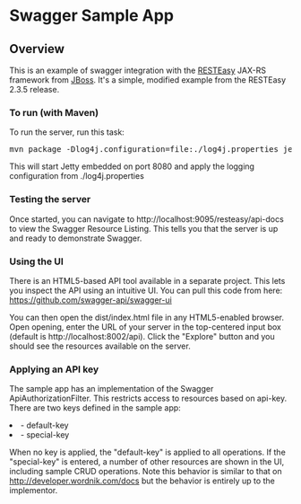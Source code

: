 # Swagger Sample App

## Overview
This is an example of swagger integration with the [RESTEasy](http://www.jboss.org/resteasy) JAX-RS framework from
[JBoss](http://www.jboss.org/).  It's a simple, modified example from the RESTEasy 2.3.5 release.

### To run (with Maven)
To run the server, run this task:
<pre>
mvn package -Dlog4j.configuration=file:./log4j.properties jetty:run
</pre>

This will start Jetty embedded on port 8080 and apply the logging configuration from ./log4j.properties

### Testing the server
Once started, you can navigate to http://localhost:9095/resteasy/api-docs to view the Swagger Resource Listing.
This tells you that the server is up and ready to demonstrate Swagger.

### Using the UI
There is an HTML5-based API tool available in a separate project.  This lets you inspect the API using an 
intuitive UI.  You can pull this code from here:  https://github.com/swagger-api/swagger-ui

You can then open the dist/index.html file in any HTML5-enabled browser.  Open opening, enter the
URL of your server in the top-centered input box (default is http://localhost:8002/api).  Click the "Explore" 
button and you should see the resources available on the server.

### Applying an API key
The sample app has an implementation of the Swagger ApiAuthorizationFilter.  This restricts access to resources
based on api-key.  There are two keys defined in the sample app:

<li>- default-key</li>

<li>- special-key</li>

When no key is applied, the "default-key" is applied to all operations.  If the "special-key" is entered, a
number of other resources are shown in the UI, including sample CRUD operations.  Note this behavior is similar
to that on http://developer.wordnik.com/docs but the behavior is entirely up to the implementor.
